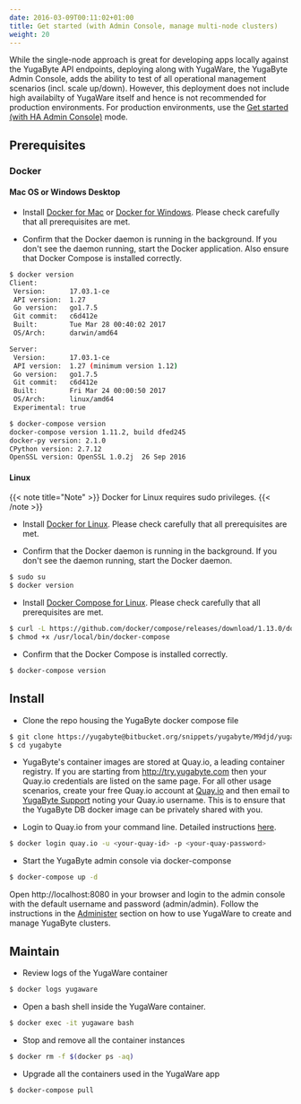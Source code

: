 ```yaml
---
date: 2016-03-09T00:11:02+01:00
title: Get started (with Admin Console, manage multi-node clusters)
weight: 20
---
```


While the single-node approach is great for developing apps locally against the YugaByte API endpoints, deploying along with YugaWare, the YugaByte Admin Console, adds the ability to test of all operational management scenarios (incl. scale up/down). However, this deployment does not include high availabilty of YugaWare itself and hence is not recommended for production environments. For production environments, use the [Get started (with HA Admin Console)](/get-started-adminconsole-ha) mode.

## Prerequisites

### Docker

#### Mac OS or Windows Desktop

- Install [Docker for Mac](https://docs.docker.com/docker-for-mac/install/) or [Docker for Windows](https://store.docker.com/editions/community/docker-ce-desktop-windows). Please check carefully that all prerequisites are met.

- Confirm that the Docker daemon is running in the background. If you don't see the daemon running, start the Docker application. Also ensure that Docker Compose is installed correctly.

```sh
$ docker version
Client:
 Version:      17.03.1-ce
 API version:  1.27
 Go version:   go1.7.5
 Git commit:   c6d412e
 Built:        Tue Mar 28 00:40:02 2017
 OS/Arch:      darwin/amd64

Server:
 Version:      17.03.1-ce
 API version:  1.27 (minimum version 1.12)
 Go version:   go1.7.5
 Git commit:   c6d412e
 Built:        Fri Mar 24 00:00:50 2017
 OS/Arch:      linux/amd64
 Experimental: true

$ docker-compose version
docker-compose version 1.11.2, build dfed245
docker-py version: 2.1.0
CPython version: 2.7.12
OpenSSL version: OpenSSL 1.0.2j  26 Sep 2016
```

#### Linux

{{< note title="Note" >}}
Docker for Linux requires sudo privileges. 
{{< /note >}}

- Install [Docker for Linux](https://docs.docker.com/engine/installation/linux/ubuntulinux/). Please check carefully that all prerequisites are met.

- Confirm that the Docker daemon is running in the background. If you don't see the daemon running, start the Docker daemon.

```sh
$ sudo su 
$ docker version
```

- Install [Docker Compose for Linux](https://docs.docker.com/compose/install/). Please check carefully that all prerequisites are met.

```sh
$ curl -L https://github.com/docker/compose/releases/download/1.13.0/docker-compose-`uname -s`-`uname -m` > /usr/local/bin/docker-compose
$ chmod +x /usr/local/bin/docker-compose
```

- Confirm that the Docker Compose is installed correctly.

```sh
$ docker-compose version
```


## Install

- Clone the repo housing the YugaByte docker compose file

```sh
$ git clone https://yugabyte@bitbucket.org/snippets/yugabyte/M9djd/yugabyte.git
$ cd yugabyte
```

- YugaByte's container images are stored at Quay.io, a leading container registry. If you are starting from http://try.yugabyte.com then your Quay.io credentials are listed on the same page. For all other usage scenarios, create your free Quay.io account at [Quay.io](https://quay.io/signin/) and then email to [YugaByte Support](mailto:support@yugabyte.com) noting your Quay.io username. This is to ensure that the YugaByte DB docker image can be privately shared with you.

- Login to Quay.io from your command line. Detailed instructions [here](https://docs.quay.io/solution/getting-started.html). 

```sh
$ docker login quay.io -u <your-quay-id> -p <your-quay-password>
```

- Start the YugaByte admin console via docker-componse

```sh
$ docker-compose up -d

```

Open http://localhost:8080 in your browser and login to the admin console with the default username and password (admin/admin). Follow the instructions in the [Administer](/admin) section on how to use YugaWare to create and manage YugaByte clusters.


## Maintain

- Review logs of the YugaWare container

```sh
$ docker logs yugaware
```

- Open a bash shell inside the YugaWare container.

```sh
$ docker exec -it yugaware bash
```

- Stop and remove all the container instances

```sh
$ docker rm -f $(docker ps -aq)
```

- Upgrade all the containers used in the YugaWare app

```sh
$ docker-compose pull 
```